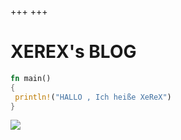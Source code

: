 +++
+++
#  XEREX's BLOG
```rust
fn main()
{
 println!("HALLO , Ich heiße XeReX")
}
```
![](/images/pika.jpg)

